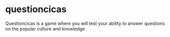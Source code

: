 # questioncicas
Questioncicas is a game where you will test your ability to answer questions on the popular culture and knowledge
